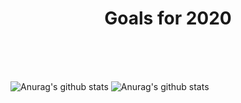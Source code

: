 
<h1 align="center">Goals for 2020</h1>
<br/>
<br/>
<br/>



![Anurag's github stats](https://github-readme-stats.vercel.app/api?username=ArthurMaverick&hide=contribs&show_icons=true&theme=radical)
![Anurag's github stats](https://github-readme-stats.vercel.app/api?username=ArthurMaverick&hide=star,prs&show_icons=true&theme=radical)




